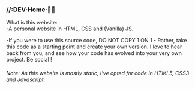 <h3><b>//:DEV·Home·</b>👨‍💻</h3>

What is this website:</br>
-A personal website in HTML, CSS and (Vanilla) JS.

-If you were to use this source code, DO NOT COPY 1 ON 1 - Rather, take this code as a starting point and create your own version. I love to hear back from you, and see how your code has evolved into your very own project. Be social !

<p>
<h6>Note: As this website is mostly static, I've opted for code in HTML5, CSS3 and Javascript.</h6>
</p>
